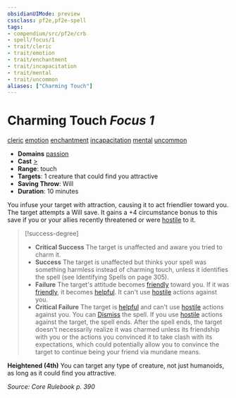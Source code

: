 ```yaml
---
obsidianUIMode: preview
cssclass: pf2e,pf2e-spell
tags:
- compendium/src/pf2e/crb
- spell/focus/1
- trait/cleric
- trait/emotion
- trait/enchantment
- trait/incapacitation
- trait/mental
- trait/uncommon
aliases: ["Charming Touch"]
---
```

# Charming Touch *Focus 1*   
[cleric](Reference/Rules/Traits/cleric.md "Cleric Class Trait")  [emotion](emotion.md "Emotion Effect Trait")  [enchantment](enchantment.md "Enchantment School Trait")  [incapacitation](incapacitation.md "Incapacitation Effect Trait")  [mental](mental.md "Mental Effect Trait")  [uncommon](uncommon.md "Uncommon Rarity Trait")  

- **Domains** [passion](Reference/Compendium/Setting/domains.md#Passion)
- **Cast** [>](chapter-9-playing-the-game.md#Actions "Single Action") 
- **Range**: touch
- **Targets**: 1 creature that could find you attractive
- **Saving Throw**: Will
- **Duration**: 10 minutes

You infuse your target with attraction, causing it to act friendlier toward you. The target attempts a Will save. It gains a +4 circumstance bonus to this save if you or your allies recently threatened or were [hostile](conditions.md#Hostile) to it.

> [!success-degree] 
> - **Critical Success** The target is unaffected and aware you tried to charm it.
> - **Success** The target is unaffected but thinks your spell was something harmless instead of charming touch, unless it identifies the spell (see Identifying Spells on page 305).
> - **Failure** The target's attitude becomes [friendly](conditions.md#Friendly) toward you. If it was [friendly](conditions.md#Friendly), it becomes [helpful](conditions.md#Helpful). It can't use [hostile](conditions.md#Hostile) actions against you.
> - **Critical Failure** The target is [helpful](conditions.md#Helpful) and can't use [hostile](conditions.md#Hostile) actions against you. You can [Dismiss](dismiss.md) the spell. If you use [hostile](conditions.md#Hostile) actions against the target, the spell ends. After the spell ends, the target doesn't necessarily realize it was charmed unless its friendship with you or the actions you convinced it to take clash with its expectations, which could potentially allow you to convince the target to continue being your friend via mundane means.

**Heightened (4th)** You can target any type of creature, not just humanoids, as long as it could find you attractive.

*Source: Core Rulebook p. 390*